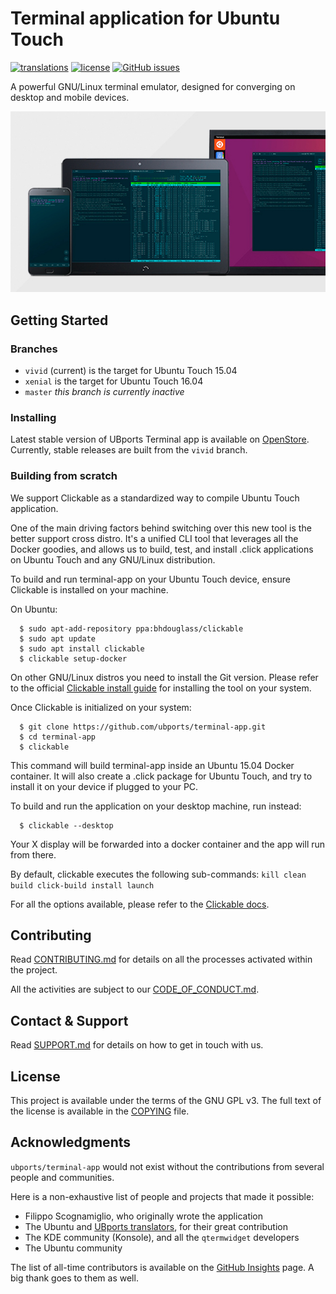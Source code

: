 # Terminal application for Ubuntu Touch
[![translations](https://translate.ubports.com/widgets/ubports/terminal-app/svg-badge.svg)](https://translate.ubports.com/projects/ubports/terminal-app) [![license](https://img.shields.io/badge/license-GPL3-blue.svg)](https://github.com/ubports/terminal-app/blob/master/LICENSE.md) [![GitHub issues](https://img.shields.io/github/issues/ubports/terminal-app.svg)](https://github.com/ubports/terminal-app/issues)


A powerful GNU/Linux terminal emulator, designed for converging on desktop and mobile devices.

![terminal-app running on different devices](.github/hero.jpg)

## Getting Started

### Branches

- `vivid` (current) is the target for Ubuntu Touch 15.04
- `xenial` is the target for Ubuntu Touch 16.04
- `master` _this branch is currently inactive_

### Installing

Latest stable version of UBports Terminal app is available on [OpenStore](https://open.uappexplorer.com/app/com.ubuntu.terminal). Currently, stable releases are built from the `vivid` branch.

### Building from scratch

We support Clickable as a standardized way to compile Ubuntu Touch application.

One of the main driving factors behind switching over this new tool is the better support cross distro.
It's a unified CLI tool that leverages all the Docker goodies, and allows us to build, test, and install .click applications on Ubuntu Touch and any GNU/Linux distribution.

To build and run terminal-app on your Ubuntu Touch device, ensure Clickable is installed on your machine.

On Ubuntu:

```
  $ sudo apt-add-repository ppa:bhdouglass/clickable
  $ sudo apt update
  $ sudo apt install clickable
  $ clickable setup-docker
```

On other GNU/Linux distros you need to install the Git version. Please refer to the official [Clickable install guide](https://github.com/bhdouglass/clickable/blob/master/README.md) for installing the tool on your system.

Once Clickable is initialized on your system:

```
  $ git clone https://github.com/ubports/terminal-app.git
  $ cd terminal-app
  $ clickable
```

This command will build terminal-app inside an Ubuntu 15.04 Docker container.
It will also create a .click package for Ubuntu Touch, and try to install it on your device if plugged to your PC.

To build and run the application on your desktop machine, run instead:

```
  $ clickable --desktop
```

Your X display will be forwarded into a docker container and the app will run from there.
  
By default, clickable executes the following sub-commands: `kill clean build click-build install launch`

For all the options available, please refer to the [Clickable docs](http://clickable.bhdouglass.com/en/latest/).  
  
## Contributing

Read [CONTRIBUTING.md](/CONTRIBUTING.md) for details on all the processes activated within the project.

All the activities are subject to our [CODE_OF_CONDUCT.md](/CODE_OF_CONDUCT.md).

## Contact & Support

Read [SUPPORT.md](/SUPPORT.md) for details on how to get in touch with us.

## License  
  
This project is available under the terms of the GNU GPL v3.
The full text of the license is available in the [COPYING](/COPYING) file.


## Acknowledgments

`ubports/terminal-app` would not exist without the contributions from several people and communities.

Here is a non-exhaustive list of people and projects that made it possible:

- Filippo Scognamiglio, who originally wrote the application
- The Ubuntu and [UBports translators](https://translate.ubports.com/stats/), for their great contribution
- The KDE community (Konsole), and all the `qtermwidget` developers
- The Ubuntu community

The list of all-time contributors is available on the [GitHub Insights](https://github.com/ubports/terminal-app/graphs/contributors) page. A big thank goes to them as well.
